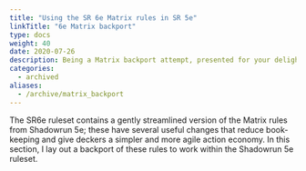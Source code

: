 ```yaml
---
title: "Using the SR 6e Matrix rules in SR 5e"
linkTitle: "6e Matrix backport"
type: docs  
weight: 40 
date: 2020-07-26
description: Being a Matrix backport attempt, presented for your delight (doubtful) and utility (maybe)
categories:
  - archived
aliases: 
  - /archive/matrix_backport
---
```

The SR6e ruleset contains a gently streamlined version of the Matrix rules from Shadowrun 5e; these have several useful changes that reduce book-keeping and give deckers a simpler and more agile action economy. In this section, I lay out a backport of these rules to work within the Shadowrun 5e ruleset.


<!-- http://localhost:1313/archive/matrix_backport/introduction/ -->
